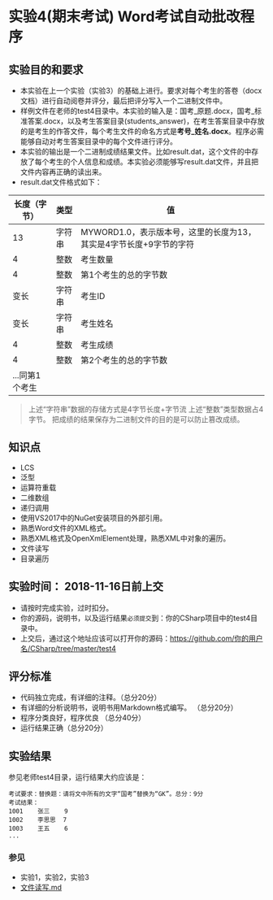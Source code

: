 # 实验4(期末考试) Word考试自动批改程序

## 实验目的和要求

- 本实验在上一个实验（实验3）的基础上进行。要求对每个考生的答卷（docx文档）进行自动阅卷并评分，最后把评分写入一个二进制文件中。
- 样例文件在老师的test4目录中。本实验的输入是：国考_原题.docx，国考_标准答案.docx，以及考生答案目录(students_answer)，在考生答案目录中存放的是考生的作答文件，每个考生文件的命名方式是**考号_姓名.docx**。程序必需能够自动对考生答案目录中的每个文件进行评分。
- 本实验的输出是一个二进制成绩结果文件。比如result.dat，这个文件的中存放了每个考生的个人信息和成绩。本实验必须能够写result.dat文件，并且把文件内容再正确的读出来。
- result.dat文件格式如下：

|长度（字节）|类型|值|
|----|-----------|-----------------------|
|13|字符串|MYWORD1.0，表示版本号，这里的长度为13，其实是4字节长度+9字节的字符|
|4|整数|考生数量|
|4|整数|第1个考生的总的字节数|
|变长|字符串|考生ID|
|变长|字符串|考生姓名|
|4|整数|考生成绩|
|4|整数|第2个考生的总的字节数|
|...同第1个考生| | |

> 上述“字符串”数据的存储方式是4字节长度+字节流
> 上述“整数”类型数据占4字节。
> 把成绩的结果保存为二进制文件的目的是可以防止篡改成绩。

## 知识点
- LCS
- 泛型
- 运算符重载
- 二维数组
- 递归调用
- 使用VS2017中的NuGet安装项目的外部引用。
- 熟悉Word文件的XML格式。
- 熟悉XML格式及OpenXmlElement处理，熟悉XML中对象的遍历。
- 文件读写
- 目录遍历

## 实验时间： 2018-11-16日前上交
- 请按时完成实验，过时扣分。
- 你的源码，说明书，以及运行结果`必须提交`到：你的CSharp项目中的test4目录中。
- 上交后，通过这个地址应该可以打开你的源码：https://github.com/你的用户名/CSharp/tree/master/test4

## 评分标准
- 代码独立完成，有详细的注释。（总分20分）
- 有详细的分析说明书，说明书用Markdown格式编写。 （总分20分）
- 程序分类良好，程序优良 （总分40分）
- 运行结果正确（总分20分）

## 实验结果

参见老师test4目录，运行结果大约应该是：
```
考试要求：替换题：请将文中所有的文字“国考”替换为“GK”。总分：9分
考试结果：
1001    张三    9
1002    李思思  7
1003    王五    6
...

```

### 参见
- 实验1，实验2，实验3
- [文件读写.md](./文件读写.md)